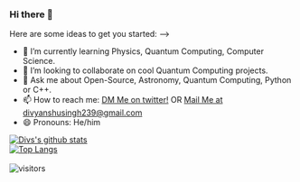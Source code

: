### Hi there 👋

Here are some ideas to get you started:
-->
- 🌱 I’m currently learning Physics, Quantum Computing, Computer Science.
- 👯 I’m looking to collaborate on cool Quantum Computing projects.
- 💬 Ask me about Open-Source, Astronomy, Quantum Computing, Python or C++.
- 📫 How to reach me: [DM Me on twitter!](https://twitter.com/divshacker) OR  [Mail Me at divyanshusingh239@gmail.com](divyanshusingh239@gmail.com)
- 😄 Pronouns: He/him
<!--- ⚡ Fun fact: -->
[![Divs's github stats](https://github-readme-stats.vercel.app/api?username=divshacker&show_icons=true&show_icons=true&theme=onedark)](https://github.com/anuraghazra/github-readme-stats)
</br>
[![Top Langs](https://github-readme-stats.vercel.app/api/top-langs/?username=divshacker&theme=onedark)](https://github.com/anuraghazra/github-readme-stats)
</br>
</br>
![visitors](https://visitor-badge.glitch.me/badge?page_id=divshacker)
